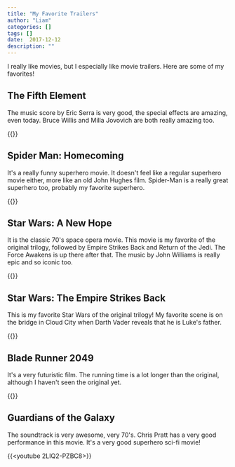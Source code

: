```yaml
---
title: "My Favorite Trailers"
author: "Liam"
categories: []
tags: []
date:  2017-12-12
description: ""
---
```


I really like movies, but I especially like movie trailers. Here are some of my favorites!

## The Fifth Element
The music score by Eric Serra is very good, the special effects are amazing, even today. 
Bruce Willis and Milla Jovovich are both really amazing too. 

{{<youtube fQ9RqgcR24g>}}

## Spider Man: Homecoming

It's a really funny superhero movie. It doesn't feel like a regular superhero movie either, more like an old John Hughes film.
Spider-Man is a really great superhero too, probably my favorite superhero. 

{{<youtube U0D3AOldjMU>}}

## Star Wars: A New Hope

It is the classic 70's space opera movie. This movie is my favorite of the original trilogy, followed by Empire Strikes Back and Return of the Jedi.
The Force Awakens is up there after that. The music by John Williams is really epic and so iconic too. 

{{<youtube Z9WVZb_OBeg>}}

## Star Wars: The Empire Strikes Back

This is my favorite Star Wars of the original trilogy! 
My favorite scene is on the bridge in Cloud City when Darth Vader reveals that he is Luke's father.

{{<youtube WWLksS3wtWA>}}

## Blade Runner 2049

It's a very futuristic film. The running time is a lot longer than the original, although I haven't seen the original yet. 

{{<youtube gCcx85zbxz4>}}

## Guardians of the Galaxy

The soundtrack is very awesome, very 70's. Chris Pratt has a very good performance in this movie.
It's a very good superhero sci-fi movie!

{{<youtube 2LIQ2-PZBC8>}}